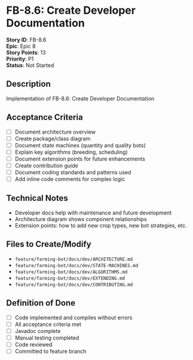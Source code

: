 # FB-8.6: Create Developer Documentation

**Story ID**: FB-8.6  
**Epic**: Epic 8  
**Story Points**: 13  
**Priority**: P1  
**Status**: Not Started  

## Description
Implementation of FB-8.6: Create Developer Documentation

## Acceptance Criteria
- [ ] Document architecture overview
- [ ] Create package/class diagram
- [ ] Document state machines (quantity and quality bots)
- [ ] Explain key algorithms (breeding, scheduling)
- [ ] Document extension points for future enhancements
- [ ] Create contribution guide
- [ ] Document coding standards and patterns used
- [ ] Add inline code comments for complex logic

## Technical Notes
- Developer docs help with maintenance and future development
- Architecture diagram shows component relationships
- Extension points: how to add new crop types, new bot strategies, etc.

## Files to Create/Modify
- `feature/farming-bot/docs/dev/ARCHITECTURE.md`
- `feature/farming-bot/docs/dev/STATE-MACHINES.md`
- `feature/farming-bot/docs/dev/ALGORITHMS.md`
- `feature/farming-bot/docs/dev/EXTENDING.md`
- `feature/farming-bot/docs/dev/CONTRIBUTING.md`

## Definition of Done
- [ ] Code implemented and compiles without errors
- [ ] All acceptance criteria met
- [ ] Javadoc complete
- [ ] Manual testing completed
- [ ] Code reviewed
- [ ] Committed to feature branch
